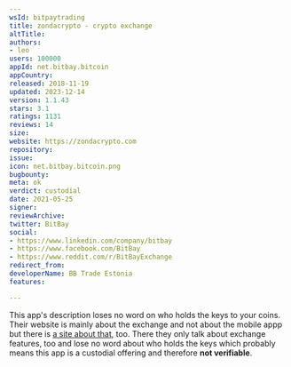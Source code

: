 ```yaml
---
wsId: bitpaytrading
title: zondacrypto - crypto exchange
altTitle: 
authors:
- leo
users: 100000
appId: net.bitbay.bitcoin
appCountry: 
released: 2018-11-19
updated: 2023-12-14
version: 1.1.43
stars: 3.1
ratings: 1131
reviews: 14
size: 
website: https://zondacrypto.com
repository: 
issue: 
icon: net.bitbay.bitcoin.png
bugbounty: 
meta: ok
verdict: custodial
date: 2021-05-25
signer: 
reviewArchive: 
twitter: BitBay
social:
- https://www.linkedin.com/company/bitbay
- https://www.facebook.com/BitBay
- https://www.reddit.com/r/BitBayExchange
redirect_from: 
developerName: BB Trade Estonia
features: 

---
```


This app's description loses no word on who holds the keys to your coins. Their
website is mainly about the exchange and not about the mobile appp but there is
[a site about that](https://bitbay.net/en/mobile), too. There they only talk
about exchange features, too and lose no word about who holds the keys which
probably means this app is a custodial offering and therefore **not verifiable**.
